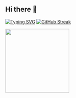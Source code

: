 ## Hi there 👋

[![Typing SVG](https://readme-typing-svg.demolab.com/?lines=Mern+stack+web+developer;Second+line+of+text)](https://git.io/typing-svg)
[![GitHub Streak](https://streak-stats.demolab.com/?user=zahed-git&theme=dark)](https://git.io/streak-stats)

<!--
**zahed-git/zahed-git** is a ✨ _special_ ✨ repository because its `README.md` (this file) appears on your GitHub profile.

Here are some ideas to get you started:

- 🔭 I’m currently working on ...
- 🌱 I’m currently learning ...
- 👯 I’m looking to collaborate on ...
- 🤔 I’m looking for help with ...
- 💬 Ask me about ...
- 📫 How to reach me: ...
- 😄 Pronouns: ...

- ⚡ Things I code with: ... 
-->

<a href="https://github.com/anuraghazra/convoychat">
  <img height=200 align="center" src="https://github-readme-stats.vercel.app/api/top-langs?username=zahed-git&layout=compact&langs_count=8&card_width=320" />
</a>
